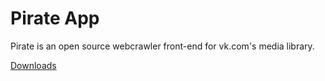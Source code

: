 # Pirate App
Pirate is an open source webcrawler front-end for vk.com's media library.

[Downloads](https://github.com/jonkoops/pirate/releases/latest)
